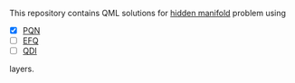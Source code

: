 This repository contains QML solutions for [hidden manifold](https://pennylane.ai/datasets/other/hidden-manifold) problem using

- [x] [PQN](https://iopscience.iop.org/article/10.1088/2632-2153/ad2aef)
- [ ] [EFQ](https://iopscience.iop.org/article/10.1088/2632-2153/ace757)
- [ ] [QDI](https://www.mdpi.com/2072-6694/15/10/2705)

layers.
